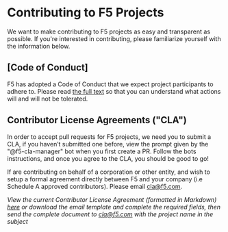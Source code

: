 # Contributing to F5 Projects

We want to make contributing to F5 projects as easy and transparent as
possible. If you're interested in contributing, please familiarize yourself
with the information below.

## [Code of Conduct]

F5 has adopted a Code of Conduct that we expect project participants to adhere
to. Please read [the full text](./CODE_OF_CONDUCT.md) so that you can understand
what actions will and will not be tolerated.

## Contributor License Agreements ("CLA")

In order to accept pull requests for F5 projects, we need you to submit a CLA, if you
haven’t submitted one before, view the prompt given by the "@f5-cla-manager" bot when
you first create a PR. Follow the bots instructions, and once you agree to the CLA, you
should be good to go!

If are contributing on behalf of a corporation or other entity, and wish to setup a formal
agreement directly between F5 and your company (i.e Schedule A approved contributors). Please
email <cla@f5.com>.

_View the current Contributor License Agreement (formatted in Markdown) [here](./CLA/cla-markdown.md)
or download the email template and complete the required fields, then send the complete document
to <cla@f5.com> with the project name in the subject_ 